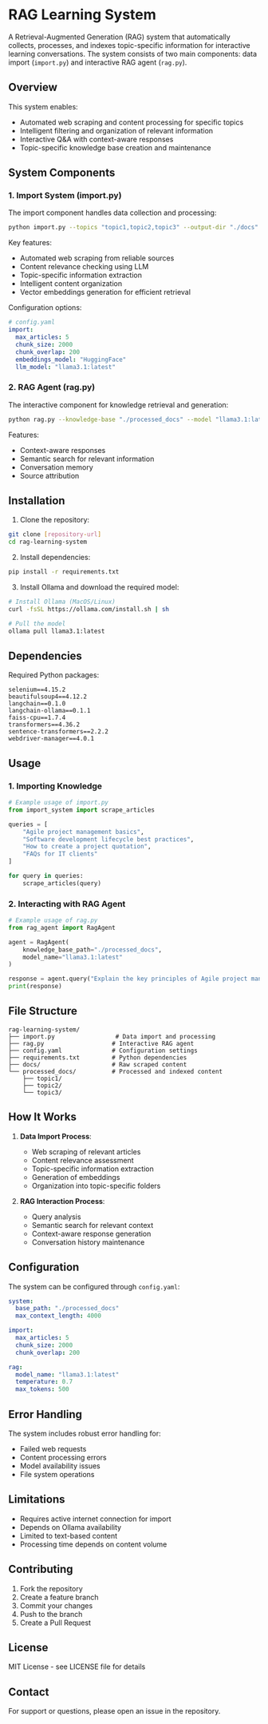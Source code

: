 # RAG Learning System

A Retrieval-Augmented Generation (RAG) system that automatically collects, processes, and indexes topic-specific information for interactive learning conversations. The system consists of two main components: data import (`import.py`) and interactive RAG agent (`rag.py`).

## Overview

This system enables:
- Automated web scraping and content processing for specific topics
- Intelligent filtering and organization of relevant information
- Interactive Q&A with context-aware responses
- Topic-specific knowledge base creation and maintenance

## System Components

### 1. Import System (import.py)

The import component handles data collection and processing:

```bash
python import.py --topics "topic1,topic2,topic3" --output-dir "./docs"
```

Key features:
- Automated web scraping from reliable sources
- Content relevance checking using LLM
- Topic-specific information extraction
- Intelligent content organization
- Vector embeddings generation for efficient retrieval

Configuration options:
```yaml
# config.yaml
import:
  max_articles: 5
  chunk_size: 2000
  chunk_overlap: 200
  embeddings_model: "HuggingFace"
  llm_model: "llama3.1:latest"
```

### 2. RAG Agent (rag.py)

The interactive component for knowledge retrieval and generation:

```bash
python rag.py --knowledge-base "./processed_docs" --model "llama3.1:latest"
```

Features:
- Context-aware responses
- Semantic search for relevant information
- Conversation memory
- Source attribution

## Installation

1. Clone the repository:
```bash
git clone [repository-url]
cd rag-learning-system
```

2. Install dependencies:
```bash
pip install -r requirements.txt
```

3. Install Ollama and download the required model:
```bash
# Install Ollama (MacOS/Linux)
curl -fsSL https://ollama.com/install.sh | sh

# Pull the model
ollama pull llama3.1:latest
```

## Dependencies

Required Python packages:
```
selenium==4.15.2
beautifulsoup4==4.12.2
langchain==0.1.0
langchain-ollama==0.1.1
faiss-cpu==1.7.4
transformers==4.36.2
sentence-transformers==2.2.2
webdriver-manager==4.0.1
```

## Usage

### 1. Importing Knowledge

```python
# Example usage of import.py
from import_system import scrape_articles

queries = [
    "Agile project management basics",
    "Software development lifecycle best practices",
    "How to create a project quotation",
    "FAQs for IT clients"
]

for query in queries:
    scrape_articles(query)
```

### 2. Interacting with RAG Agent

```python
# Example usage of rag.py
from rag_agent import RagAgent

agent = RagAgent(
    knowledge_base_path="./processed_docs",
    model_name="llama3.1:latest"
)

response = agent.query("Explain the key principles of Agile project management.")
print(response)
```

## File Structure

```
rag-learning-system/
├── import.py                 # Data import and processing
├── rag.py                   # Interactive RAG agent
├── config.yaml              # Configuration settings
├── requirements.txt         # Python dependencies
├── docs/                    # Raw scraped content
└── processed_docs/          # Processed and indexed content
    ├── topic1/
    ├── topic2/
    └── topic3/
```

## How It Works

1. **Data Import Process**:
   - Web scraping of relevant articles
   - Content relevance assessment
   - Topic-specific information extraction
   - Generation of embeddings
   - Organization into topic-specific folders

2. **RAG Interaction Process**:
   - Query analysis
   - Semantic search for relevant context
   - Context-aware response generation
   - Conversation history maintenance

## Configuration

The system can be configured through `config.yaml`:

```yaml
system:
  base_path: "./processed_docs"
  max_context_length: 4000

import:
  max_articles: 5
  chunk_size: 2000
  chunk_overlap: 200

rag:
  model_name: "llama3.1:latest"
  temperature: 0.7
  max_tokens: 500
```

## Error Handling

The system includes robust error handling for:
- Failed web requests
- Content processing errors
- Model availability issues
- File system operations

## Limitations

- Requires active internet connection for import
- Depends on Ollama availability
- Limited to text-based content
- Processing time depends on content volume

## Contributing

1. Fork the repository
2. Create a feature branch
3. Commit your changes
4. Push to the branch
5. Create a Pull Request

## License

MIT License - see LICENSE file for details

## Contact

For support or questions, please open an issue in the repository.